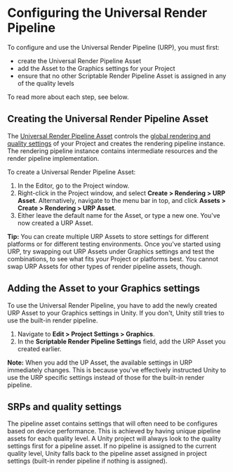 # Configuring the Universal Render Pipeline

To configure and use the Universal Render Pipeline (URP), you must first:

- create the Universal Render Pipeline Asset
- add the Asset to the Graphics settings for your Project
- ensure that no other Scriptable Render Pipeline Asset is assigned in any of the quality levels

To read more about each step, see below.

## Creating the Universal Render Pipeline Asset

The [Universal Render Pipeline Asset](universalrp-asset.md) controls the [global rendering and quality settings](universalrp-asset.md) of your Project and creates the rendering pipeline instance. The rendering pipeline instance contains intermediate resources and the render pipeline implementation.

To create a Universal Render Pipeline Asset:

1. In the Editor, go to the Project window.
2. Right-click in the Project window, and select  __Create > Rendering > URP Asset__. Alternatively, navigate to the menu bar in top, and click __Assets > Create > Rendering > URP Asset__.
3. Either leave the default name for the Asset, or type a new one. You've now created a URP Asset.

**Tip:** You can create multiple URP Assets to store settings for different platforms or for different testing environments. Once you've started using URP, try swapping out URP Assets under Graphics settings and test the combinations, to see what fits your Project or platforms best. You cannot swap URP Assets for other types of render pipeline assets, though.



## Adding the Asset to your Graphics settings

To use the Universal Render Pipeline, you have to add the newly created URP Asset to your Graphics settings in Unity. If you don't, Unity still tries to use the built-in render pipeline.

1. Navigate to __Edit > Project Settings > Graphics__.
2. In the __Scriptable Render Pipeline Settings__ field, add the URP Asset you created earlier.

**Note:** When you add the UP Asset, the available settings in URP immediately changes. This is because you've effectively instructed Unity to use the URP specific settings instead of those for the built-in render pipeline.


## SRPs and quality settings
The pipeline asset contains settings that will often need to be configures based on device performance. This is achieved by having unique pipeline assets for each quality level. A Unity project will always look to the quality settings first for a pipeline asset. If no pipeline is assigned to the current quality level, Unity falls back to the pipeline asset assigned in project settings (built-in render pipeline if nothing is assigned).